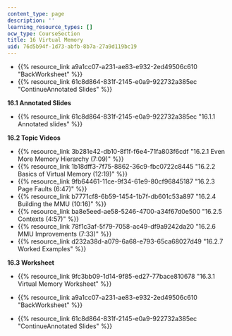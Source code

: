 ```yaml
---
content_type: page
description: ''
learning_resource_types: []
ocw_type: CourseSection
title: 16 Virtual Memory
uid: 76d5b94f-1d73-abfb-8b7a-27a9d119bc19
---
```


*   {{% resource_link a9a1cc07-a231-ae83-e932-2ed49506c610 "BackWorksheet" %}}
*   {{% resource_link 61c8d864-831f-2145-e0a9-922732a385ec "ContinueAnnotated Slides" %}}

**16.1 Annotated Slides**

*   {{% resource_link 61c8d864-831f-2145-e0a9-922732a385ec "16.1.1 Annotated slides" %}}

**16.2 Topic Videos**

*   {{% resource_link 3b281e42-db10-8f1f-f6e4-71fa803f6cdf "16.2.1 Even More Memory Hierarchy (7:09)" %}}
*   {{% resource_link 1b18dff3-7f75-8862-36c9-fbc0722c8445 "16.2.2 Basics of Virtual Memory (12:19)" %}}
*   {{% resource_link 9fb64461-11ce-9f34-61e9-80cf96845187 "16.2.3 Page Faults (6:47)" %}}
*   {{% resource_link b7771cf8-6b59-1454-1b7f-db601c53a897 "16.2.4 Building the MMU (10:16)" %}}
*   {{% resource_link ba8e5eed-ae58-5246-4700-a34f67d0e500 "16.2.5 Contexts (4:57)" %}}
*   {{% resource_link 78f1c3af-5f79-7058-ac49-df9a9242da20 "16.2.6 MMU Improvements (7:33)" %}}
*   {{% resource_link d232a38d-a079-6a68-e793-65ca68027d49 "16.2.7 Worked Examples" %}}

**16.3 Worksheet**

*   {{% resource_link 9fc3bb09-1d14-9f85-ed27-77bace810678 "16.3.1 Virtual Memory Worksheet" %}}

*   {{% resource_link a9a1cc07-a231-ae83-e932-2ed49506c610 "BackWorksheet" %}}
*   {{% resource_link 61c8d864-831f-2145-e0a9-922732a385ec "ContinueAnnotated Slides" %}}